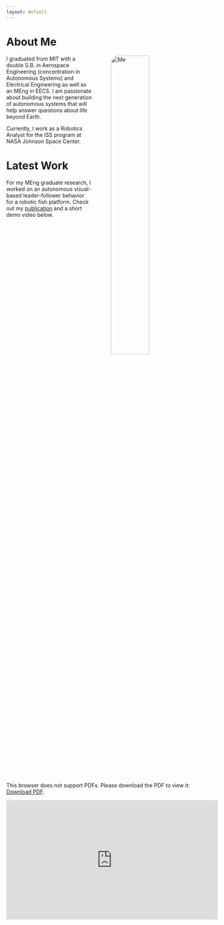 ```yaml
---
layout: default
---
```


<style>
    .profile {
    display: block;
    float: right;
    margin-left: 50px;
    border-radius: 20px;
    }
</style>

# About Me

<p><img class="profile" align="right" src="https://juansala.github.io/media/Images/leeb-copy.jpg" alt="Me" style="width:45%" /></p>

I graduated from MIT with a double S.B. in Aerospace Engineering (concentration in Autonomous Systems) and Electrical Engineering as well as an MEng in EECS. I am passionate about building the next generation of autonomous systems that will help answer questions about life beyond Earth. 

Currently, I work as a Robotics Analyst for the ISS program at NASA Johnson Space Center.

# Latest Work

For my MEng graduate research, I worked on an autonomous visual-based leader-follower behavior for a robotic fish platform. Check out my [publication](https://ieeexplore.ieee.org/document/9965882) and a short demo video below.

<object data="https://juansala.github.io/media/Docs/IEEE_AUV_2022_SoFi_Final.pdf" type="application/pdf" width="700px" height="700px">
    <embed src="https://juansala.github.io/media/Docs/IEEE_AUV_2022_SoFi_Final.pdf">
        <p>This browser does not support PDFs. Please download the PDF to view it: <a href="https://juansala.github.io/media/Docs/IEEE_AUV_2022_SoFi_Final.pdf">Download PDF</a>.</p>
    </embed>
</object>

<p align="center">
<iframe 
    width="560" 
    height="315" 
    src="https://www.youtube.com/embed/zDGuRk9I2oY" 
    title="YouTube video player" 
    frameborder="0" 
    allow="accelerometer; autoplay; clipboard-write; encrypted-media; gyroscope; picture-in-picture; web-share" 
    allowfullscreen>
</iframe>
</p>
